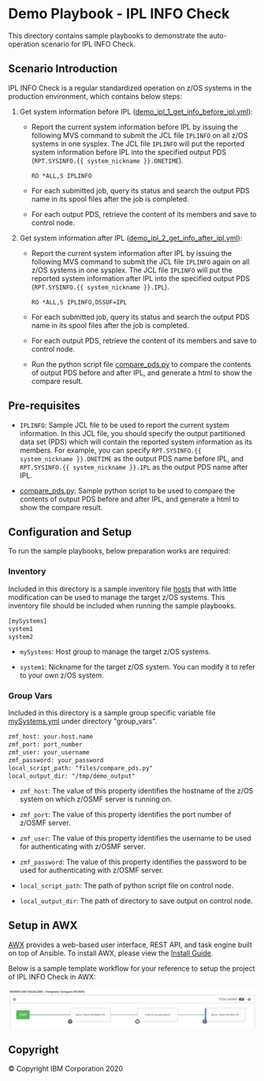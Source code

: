 # Demo Playbook - IPL INFO Check
This directory contains sample playbooks to demonstrate the auto-operation scenario for IPL INFO Check.


## Scenario Introduction
IPL INFO Check is a regular standardized operation on z/OS systems in the production environment, which contains below steps:

1. Get system information before IPL ([demo_ipl_1_get_info_before_ipl.yml](demo_ipl_1_get_info_before_ipl.yml)):

    * Report the current system information before IPL by issuing the following MVS command to submit the JCL file `IPLINFO` on all z/OS systems in one sysplex. The JCL file `IPLINFO` will put the reported system information before IPL into the specified output PDS (`RPT.SYSINFO.{{ system_nickname }}.ONETIME`).

        ```
        RO *ALL,S IPLINFO
        ```

    * For each submitted job, query its status and search the output PDS name in its spool files after the job is completed. 

    * For each output PDS, retrieve the content of its members and save to control node.

2. Get system information after IPL ([demo_ipl_2_get_info_after_ipl.yml](demo_ipl_2_get_info_after_ipl.yml)):

    * Report the current system information after IPL by issuing the following MVS command to submit the JCL file `IPLINFO` again on all z/OS systems in one sysplex. The JCL file `IPLINFO` will put the reported system information after IPL into the specified output PDS (`RPT.SYSINFO.{{ system_nickname }}.IPL`).

        ```
        RO *ALL,S IPLINFO,DSSUF=IPL
        ```

    * For each submitted job, query its status and search the output PDS name in its spool files after the job is completed. 

    * For each output PDS, retrieve the content of its members and save to control node.

    * Run the python script file [compare_pds.py](files/compare_pds.py) to compare the contents of output PDS before and after IPL, and generate a html to show the compare result.


## Pre-requisites
* `IPLINFO`: Sample JCL file to be used to report the current system information. In this JCL file, you should specify the output partitioned data set (PDS) which will contain the reported system information as its members. For example, you can specify `RPT.SYSINFO.{{ system_nickname }}.ONETIME` as the output PDS name before IPL, and `RPT.SYSINFO.{{ system_nickname }}.IPL` as the output PDS name after IPL.

* [compare_pds.py](files/compare_pds.py): Sample python script to be used to compare the contents of output PDS before and after IPL, and generate a html to show the compare result.


## Configuration and Setup
To run the sample playbooks, below preparation works are required:

### Inventory
Included in this directory is a sample inventory file [hosts](hosts) that with little modification can be used to manage the target z/OS systems. This inventory file should be included when running the sample playbooks.
```
[mySystems]
system1 
system2
```
* `mySystems`: Host group to manage the target z/OS systems.

* `system1`: Nickname for the target z/OS system. You can modify it to refer to your own z/OS system.

### Group Vars
Included in this directory is a sample group specific variable file [mySystems.yml](group_vars/mySystems.yml) under directory "group_vars".
```
zmf_host: your.host.name
zmf_port: port_number
zmf_user: your_username
zmf_password: your_password
local_script_path: "files/compare_pds.py"
local_output_dir: "/tmp/demo_output"
```
* `zmf_host`: The value of this property identifies the hostname of the z/OS system on which z/OSMF server is running on.

* `zmf_port`: The value of this property identifies the port number of z/OSMF server.

* `zmf_user`: The value of this property identifies the username to be used for authenticating with z/OSMF server.

* `zmf_password`: The value of this property identifies the password to be used for authenticating with z/OSMF server.

* `local_script_path`: The path of python script file on control node.

* `local_output_dir`: The path of directory to save output on control node.


## Setup in AWX
[AWX](https://github.com/ansible/awx) provides a web-based user interface, REST API, and task engine built on top of Ansible. To install AWX, please view the [Install Guide](https://github.com/ansible/awx/blob/devel/INSTALL.md).

Below is a sample template workflow for your reference to setup the project of IPL INFO Check in AWX:

![awx_template_workflow1](images/awx_template_workflow1.png)


## Copyright
© Copyright IBM Corporation 2020